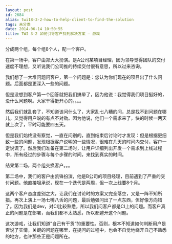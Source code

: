 ```yaml
---
layout: post
id: 2684
alias: twi18-3-2-how-to-help-client-to-find-the-solution
tags: 未分类
date: 2014-06-14 10:50:55
title: TWI 3-2 如何引导客户找到解决方案 – 游戏
---
```


分成两个组，每个组8个人，配一个客户。

在第一场中，客户由郑大大扮演。是A公司某项目经理，因为领导觉得团队的交付速度不理想，又听说我们公司推的持续交付很有意思，所以过来咨询。

我们想了一大堆问题问客户，第一个问题是：您认为你们现在的项目出了什么问题。后面都是更深入一些的问题。

但是没想到客户第一个回答就把我们搞晕了，因为他说：我觉得我们项目挺好的，没什么问题啊。大家干得挺开心的。。。。

然后我们就乱套了，不知道该问什么了，大家乱七八糟的问，总是找不到问题在哪儿，又觉得用户说的有点不对劲。因为他说，他们一个需求来了，快的时候一两天就上次了，平时可能要四五天。

但是我们始终没有察觉，一直在问别的，直到结束后讨论时才发现：但是根据更细致一些的问题，发现根据客户说明的一些情况，很难在几天的时间内交付，客户一定说谎了。然后我们准备在第二场时，让用户详细列出开发一个需求到上线过程中，所有经过的步骤与每个步骤的时间，来找到真实的时间。

结果第二场，两个组交换客户。。。

第二场中，我们的客户由凯锋扮演，他是B公司的项目经理，目前遇到了严重的交付问题。他直接坦承说，现在一个迭代是两周，但一次上线要8个月。

这两个客户态度差别之大，让我们在讨论时的方案又完全落空，又是一阵不知所措。再次上演上一场七嘴八舌的问题，最后勉强问出了一点东西，但好像方向错了。因为我们是dev，对CI比较熟悉，所以我们问客户都是CI上的问题。而客户真正的问题是在部署，而我们都不太熟悉，所以都避开这个问题。

这次游戏，让我们知道”自己有干货“的重要性。否则，根本不知道如何判断用户是否说了实情，关键的问题在哪里，在提问的过程中，也会不自觉地绕开自己不熟悉的地方，也许那些正是问题所在。
